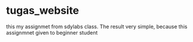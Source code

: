 # tugas_website
this my assignmet from sdylabs class. The result very simple, because this assignmnet given to beginner student
